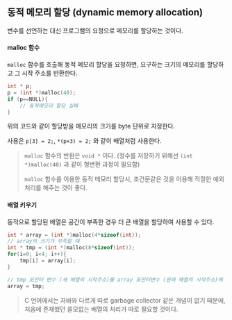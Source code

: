## 동적 메모리 할당 (dynamic memory allocation)

변수를 선언하는 대신 프로그램의 요청으로 메모리를 할당하는 것이다.

 #### malloc 함수

`malloc` 함수를 호출해 동적 메모리 할당을 요청하면, 요구하는 크기의 메모리를 할당하고 그 시작 주소를 반환한다.

````c
int * p;
p = (int *)malloc(40);
if (p==NULL){
    // 동적메모리 할당 실패
}
````

위의 코드와 같이 할당받을 메모리의 크기를 byte 단위로 지정한다.

사용은 `p[3] = 2;`, `*(p+3) = 2;`  와 같이 배열처럼 사용한다.

> `malloc` 함수의 반환은 `void *` 이다. (정수를 저장하기 위해선 `(int *)malloc(40)` 과 같이 형변환 과정이 필요함)
>
> `malloc` 함수를 이용한 동적 메모리 할당시, 조건문같은 것을 이용해 적절한 예외처리를 해주는 것이 좋다.

#### 배열 키우기

동적으로 할당된 배열은 공간이 부족한 경우 더 큰 배열을 할당하여 사용할 수 있다.

````c
int * array = (int *)malloc(4*sizeof(int));
// array의 크기가 부족할 때
int * tmp = (int *)malloc(8*sizeof(int));
for(i=0; i<4; i++){
    tmp[i] = array[i];
}

// tmp 포인터 변수 (새 배열의 시작주소)를 array 포인터변수 (원래 배열의 시작주소)에 대입
array = tmp;
````

> C 언어에서는 자바와 다르게 따로 garbage collector 같은 개념이 없기 때문에, 처음에 존재했던 쓸모없는 배열의 처리가 따로 필요할 것이다.
